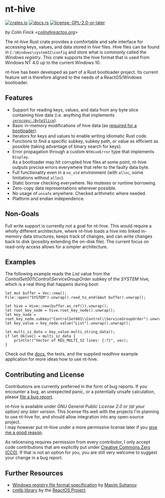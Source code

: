 # nt-hive

[![crates.io](https://img.shields.io/crates/v/nt-hive)](https://crates.io/crates/nt-hive)
[![docs.rs](https://img.shields.io/docsrs/nt-hive)](https://docs.rs/nt-hive)
[![license: GPL-2.0-or-later](https://img.shields.io/crates/l/nt-hive)](https://www.gnu.org/licenses/old-licenses/gpl-2.0.en.html)

*by Colin Finck <<colin@reactos.org>>*

The *nt-hive* Rust crate provides a comfortable and safe interface for accessing keys, values, and data stored in *hive* files.
Hive files can be found in `C:\Windows\system32\config` and store what is commonly called the *Windows registry*.
This crate supports the hive format that is used from Windows NT 4.0 up to the current Windows 10.

nt-hive has been developed as part of a Rust bootloader project.
Its current feature set is therefore aligned to the needs of a ReactOS/Windows bootloader.

## Features
* Support for reading keys, values, and data from any byte slice containing hive data (i.e. anything that implements [`zerocopy::ByteSlice`](https://docs.rs/zerocopy/0.3.0/zerocopy/trait.ByteSlice.html)).
* Basic in-memory modifications of hive data (as [required for a bootloader](https://github.com/reactos/reactos/pull/1883)).
* Iterators for keys and values to enable writing idiomatic Rust code.
* Functions to find a specific subkey, subkey path, or value as efficient as possible (taking advantage of binary search for keys).
* Error propagation through a custom `NtHiveError` type that implements `Display`.  
  As a bootloader may hit corrupted hive files at some point, nt-hive outputs precise errors everywhere that refer to the faulty data byte.
* Full functionality even in a `no_std` environment (with `alloc`, some limitations without `alloc`).
* Static borrow checking everywhere. No mutexes or runtime borrowing.
* Zero-copy data representations wherever possible.
* No usage of `unsafe` anywhere. Checked arithmetic where needed.
* Platform and endian independence.

## Non-Goals
Full write support is currently not a goal for nt-hive.
This would require a wholly different architecture, where nt-hive loads a hive into linked in-memory data structures, keeps track of changes, and can write changes back to disk (possibly extending the on-disk file).
The current focus on read-only access allows for a simpler architecture.

## Examples
The following example reads the *List* value from the *ControlSet001\Control\ServiceGroupOrder* subkey of the *SYSTEM* hive, which is a real thing that happens during boot:

```rust,no_run
let mut buffer = Vec::new();
File::open("SYSTEM").unwrap().read_to_end(&mut buffer).unwrap();

let hive = Hive::new(buffer.as_ref()).unwrap();
let root_key_node = hive.root_key_node().unwrap();
let key_node = root_key_node.subkey("ControlSet001\\Control\\ServiceGroupOrder").unwrap().unwrap();
let key_value = key_node.value("List").unwrap().unwrap();

let multi_sz_data = key_value.multi_string_data();
if let Ok(vec) = multi_sz_data {
    println!("Vector of REG_MULTI_SZ lines: {:?}", vec);
}
```

Check out the [docs](https://docs.rs/nt-hive), the tests, and the supplied *readhive* example application for more ideas how to use nt-hive.

## Contributing and License
Contributions are currently preferred in the form of bug reports.
If you encounter a bug, an unexpected panic, or a potentially unsafe calculation, please [file a bug report](https://github.com/ColinFinck/nt-hive/issues).

nt-hive is available under *GNU General Public License 2.0 or (at your option) any later version*.
This license fits well with the projects I'm planning to use nt-hive for, and should allow integration into any open-source project.  
I may however put nt-hive under a more permissive license later if you [give me a good reason](mailto:colin@reactos.org).

As relicensing requires permission from every contributor, I only accept code contributions that are explicitly put under [Creative Commons Zero (CC0)](https://creativecommons.org/publicdomain/zero/1.0/).
If that is not an option for you, you are still very welcome to suggest your change in a bug report.

## Further Resources
* [Windows registry file format specification](https://github.com/msuhanov/regf/blob/master/Windows%20registry%20file%20format%20specification.md) by [Maxim Suhanov](https://dfir.ru/)
* [cmlib library](https://github.com/reactos/reactos/tree/master/sdk/lib/cmlib) by the [ReactOS Project](https://reactos.org)
